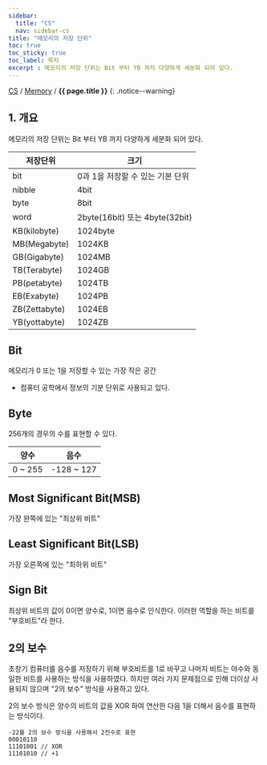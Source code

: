 ```yaml
---
sidebar:
  title: "CS"
  nav: sidebar-cs
title: "메모리의 저장 단위"
toc: true
toc_sticky: true
toc_label: 목차
excerpt : 메모리의 저장 단위는 Bit 부터 YB 까지 다양하게 세분화 되어 있다.
---
```

[CS](/cs/) / [Memory](/cs/memory/) / **{{ page.title }}**
{: .notice--warning}

## 1. 개요
메모리의 저장 단위는 Bit 부터 YB 까지 다양하게 세분화 되어 있다.


| 저장단위     | 크기     |
|---    |---    |
| bit     | 0과 1을 저장할 수 있는 기본 단위     |
| nibble     | 4bit     |
| byte     | 8bit     |
| word     | 2byte(16bit) 또는 4byte(32bit)     |
| KB(kilobyte)     | 1024byte     |
| MB(Megabyte)     | 1024KB     |
| GB(Gigabyte)     | 1024MB     |
| TB(Terabyte)     | 1024GB     |
| PB(petabyte)     | 1024TB     |
| EB(Exabyte)     | 1024PB     |
| ZB(Zettabyte)     | 1024EB     |
| YB(yottabyte)     | 1024ZB     |

## Bit
메모리가 0 또는 1을 저장할 수 있는 가장 작은 공간
- 컴퓨터 공학에서 정보의 기분 단위로 사용되고 있다.

## Byte
256개의 경우의 수를 표현할 수 있다.

|   양수   | 음수     |
|---    |---    |
|  0 ~ 255     | -128 ~ 127     |

## Most Significant Bit(MSB)
가장 완쪽에 있는 "최상위 비트"

## Least Significant Bit(LSB)
가장 오른쪽에 있는 "최하위 비트"

## Sign Bit
최상위 비트의 값이 0이면 양수로, 1이면 음수로 인식한다. 이러한 역할을 하는 비트를 "부호비트"라 한다.

## 2의 보수
초창기 컴퓨터를 음수를 저장하기 위해 부호비트를 1로 바꾸고 나머지 비트는 야수와 동일한 비트를 사용하는 방식을 사용하였다.
하지만 여러 가지 문제점으로 인해 더이상 사용되지 않으며 "2의 보수" 방식을 사용하고 있다.

2의 보수 방식은 양수의 비트의 값을 XOR 하여 연산한 다음 1을 더해서 음수를 표현하는 방식이다.
```
-22를 2의 보수 방식을 사용해서 2진수로 표현
00010110
11101001 // XOR
11101010 // +1
```
